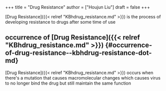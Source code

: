 +++
title = "Drug Resistance"
author = ["Houjun Liu"]
draft = false
+++

[Drug Resistance]({{< relref "KBhdrug_resistance.md" >}}) is the process of developing resistance to drugs after some time of use


## occurrence of [Drug Resistance]({{< relref "KBhdrug_resistance.md" >}}) {#occurrence-of-drug-resistance--kbhdrug-resistance-dot-md}

[Drug Resistance]({{< relref "KBhdrug_resistance.md" >}}) occurs when there's a mutation that causes macromolecular changes which causes virus to no longer bind the drug but still maintain the same function